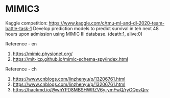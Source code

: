 # MIMIC3

Kaggle competition: https://www.kaggle.com/c/tmu-ml-and-dl-2020-team-battle-task-1
Develop prediction models to predict survival in teh next 48 hours upon admission using MIMIC III database. (death:1, alive:0)

Reference - en
1. https://mimic.physionet.org/
2. https://mit-lcp.github.io/mimic-schema-spy/index.html

Reference - ch
1. https://www.cnblogs.com/linzhenyu/p/13206761.html
2. https://www.cnblogs.com/linzhenyu/p/13206761.html
3. https://hackmd.io/@whYPD8MBSHWRZV6y-ymFwQ/ryGQpvQrv

